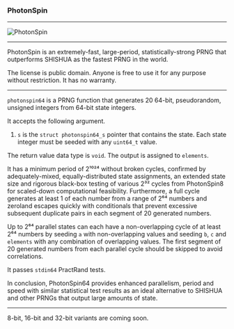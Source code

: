 ### PhotonSpin

---

![PhotonSpin](https://repository-images.githubusercontent.com/1029423925/b6a67ec4-3b0b-40cd-abdc-605dc2f30790 "PhotonSpin")

---

PhotonSpin is an extremely-fast, large-period, statistically-strong PRNG that outperforms SHISHUA as the fastest PRNG in the world.

The license is public domain. Anyone is free to use it for any purpose without restriction. It has no warranty.

---

`photonspin64` is a PRNG function that generates 20 64-bit, pseudorandom, unsigned integers from 64-bit state integers.

It accepts the following argument.

1. `s` is the `struct photonspin64_s` pointer that contains the state. Each state integer must be seeded with any `uint64_t` value.

The return value data type is `void`. The output is assigned to `elements`.

It has a minimum period of 2¹⁰²⁴ without broken cycles, confirmed by adequately-mixed, equally-distributed state assignments, an extended state size and rigorous black-box testing of various 2³² cycles from PhotonSpin8 for scaled-down computational feasibility. Furthermore, a full cycle generates at least 1 of each number from a range of 2⁶⁴ numbers and zeroland escapes quickly with conditionals that prevent excessive subsequent duplicate pairs in each segment of 20 generated numbers.

Up to 2⁶⁴ parallel states can each have a non-overlapping cycle of at least 2⁶⁴ numbers by seeding `a` with non-overlapping values and seeding `b`, `c` and `elements` with any combination of overlapping values. The first segment of 20 generated numbers from each parallel cycle should be skipped to avoid correlations.

It passes `stdin64` PractRand tests.

In conclusion, PhotonSpin64 provides enhanced parallelism, period and speed with similar statistical test results as an ideal alternative to SHISHUA and other PRNGs that output large amounts of state.

---

8-bit, 16-bit and 32-bit variants are coming soon.
